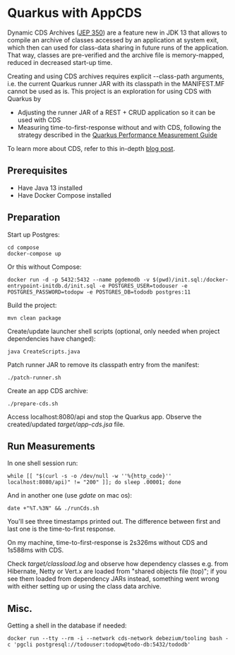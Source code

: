 # Quarkus with AppCDS

Dynamic CDS Archives ([JEP 350](https://openjdk.java.net/jeps/350)) are a feature new in JDK 13 that allows to compile an archive of classes accessed by an application at system exit, which then can used for class-data sharing in future runs of the application.
That way, classes are pre-verified and the archive file is memory-mapped, reduced in decreased start-up time.

Creating and using CDS archives requires explicit --class-path arguments, i.e. the current Quarkus runner JAR with its classpath in the MANIFEST.MF cannot be used as is. This project is an exploration for using CDS with Quarkus by

* Adjusting the runner JAR of a REST + CRUD application so it can be used with CDS
* Measuring time-to-first-response without and with CDS, following the strategy described in the [Quarkus Performance Measurement Guide](https://quarkus.io/guides/performance-measure)

To learn more about CDS, refer to this in-depth [blog post](https://blog.codefx.org/java/application-class-data-sharing/).

## Prerequisites

* Have Java 13 installed
* Have Docker Compose installed

## Preparation

Start up Postgres:

```shell
cd compose
docker-compose up
```

Or this without Compose:

```shell
docker run -d -p 5432:5432 --name pgdemodb -v $(pwd)/init.sql:/docker-entrypoint-initdb.d/init.sql -e POSTGRES_USER=todouser -e POSTGRES_PASSWORD=todopw -e POSTGRES_DB=tododb postgres:11
```

Build the project:

```shell
mvn clean package
```

Create/update launcher shell scripts (optional, only needed when project dependencies have changed):

```shell
java CreateScripts.java
```

Patch runner JAR to remove its classpath entry from the manifest:

```shell
./patch-runner.sh
```

Create an app CDS archive:

```shell
./prepare-cds.sh
```

Access localhost:8080/api and stop the Quarkus app.
Observe the created/updated _target/app-cds.jsa_ file.

## Run Measurements

In one shell session run:

```shell
while [[ "$(curl -s -o /dev/null -w ''%{http_code}'' localhost:8080/api)" != "200" ]]; do sleep .00001; done
```

And in another one (use _gdate_ on mac os):

```shell
date +"%T.%3N" && ./runCds.sh
```

You'll see three timestamps printed out.
The difference between first and last one is the time-to-first response.

On my machine, time-to-first-response is 2s326ms without CDS and 1s588ms with CDS.

Check _target/classload.log_ and observe how dependency classes e.g. from Hibernate, Netty or Vert.x are loaded from "shared objects file (top)"; if you see them loaded from dependency JARs instead, something went wrong with either setting up or using the class data archive.

## Misc.

Getting a shell in the database if needed:

```shell
docker run --tty --rm -i --network cds-network debezium/tooling bash -c 'pgcli postgresql://todouser:todopw@todo-db:5432/tododb'
```
